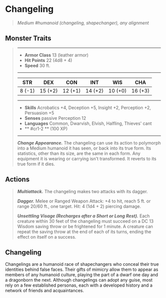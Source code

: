 # Changeling
>*Medium #humanoid (changeling, shapechanger), any alignment*
## Monster Traits
>___
>- **Armor Class** 13 (leather armor)
>- **Hit Points** 22 (4d8 + 4)
>- **Speed** 30 ft.
>___
>|STR|DEX|CON|INT|WIS|CHA|
>|:---:|:---:|:---:|:---:|:---:|:---:|
>|8 (-1)|15 (+2)|12 (+1)|14 (+2)|10 (+0)|16 (+3)|
>___
>- **Skills** Acrobatics +4, Deception +5, Insight +2, Perception +2, Persuasion +5
>- **Senses** passive Perception 12
>- **Languages** Common, Dwarvish, Elvish, Halfling, Thieves' cant
>- ** #cr1-2 ** (100 XP)
>___
>***Change Appearance.*** The changeling can use its action to polymorph into a Medium humanoid it has seen, or back into its true form. Its statistics, other than its size, are the same in each form. Any equipment it is wearing or carrying isn't transformed. It reverts to its true form if it dies.  
>
## Actions
>***Multiattack.*** The changeling makes two attacks with its dagger.  
>
>***Dagger.*** Melee  or Ranged Weapon Attack: +4 to hit, reach 5 ft. or range 20/60 ft., one target. Hit: 4 (1d4 + 2) piercing damage.  
>
>***Unsettling Visage (Recharges after a Short or Long Rest).*** Each creature within 30 feet of the changeling must succeed on a DC 13 Wisdom saving throw or be frightened for 1 minute. A creature can repeat the saving throw at the end of each of its turns, ending the effect on itself on a success.
## Changeling
Changelings are a humanoid race of shapechangers who conceal their true identities behind false faces. Their gifts of mimicry allow them to appear as members of any humanoid culture, playing the part of a dwarf one day and a dragonborn the next. Although changelings can adopt any guise, most rely on a few established personas, each with a developed history and a network of friends and acquaintances.